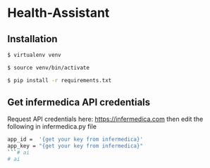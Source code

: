 # Health-Assistant


## Installation

```bash
$ virtualenv venv

$ source venv/bin/activate

$ pip install -r requirements.txt
```


## Get infermedica API credentials

Request API credentials here: https://infermedica.com then edit the following in infermedica.py file

```bash
app_id =  '{get your key from infermedica}'
app_key = "{get your key from infermedica}"
```# ai
# ai
